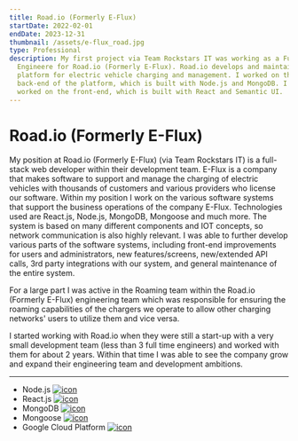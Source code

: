```yaml
---
title: Road.io (Formerly E-Flux)
startDate: 2022-02-01
endDate: 2023-12-31
thumbnail: /assets/e-flux_road.jpg
type: Professional
description: My first project via Team Rockstars IT was working as a Full-Stack
  Engineere for Road.io (Formerly E-Flux). Road.io develops and maintains a
  platform for electric vehicle charging and management. I worked on the
  back-end of the platform, which is built with Node.js and MongoDB. I also
  worked on the front-end, which is built with React and Semantic UI.
---
```

# Road.io (Formerly E-Flux)

My position at Road.io (Formerly E-Flux) (via Team Rockstars IT) is a full-stack web developer within their development team. E-Flux is a company that makes software to support and manage the charging of electric vehicles with thousands of customers and various providers who license our software. Within my position I work on the various software systems that support the business operations of the company E-Flux. Technologies used are React.js, Node.js, MongoDB, Mongoose and much more. The system is based on many different components and IOT concepts, so network communication is also highly relevant. I was able to further develop various parts of the software systems, including front-end improvements for users and administrators, new features/screens, new/extended API calls, 3rd party integrations with our system, and general maintenance of the entire system.

For a large part I was active in the Roaming team within the Road.io (Formerly E-Flux) engineering team which was responsible for ensuring the roaming capabilities of the chargers we operate to allow other charging networks' users to utilize them and vice versa.

I started working with Road.io when they were still a start-up with a very small development team (less than 3 full time engineers) and worked with them for about 2 years. Within that time I was able to see the company grow and expand their engineering team and development ambitions.

- - -

<ul class="icon-list">
<li>Node.js <a href="https://nodejs.org/en"><img src="/assets/nodejs.png" alt="icon"></a></li>
<li>React.js <a href="https://react.dev/"><img src="/assets/react.png" alt="icon"></a></li>
<li>MongoDB <a href="https://www.mongodb.com/"><img src="/assets/mongodb.png" alt="icon"></a></li>
<li>Mongoose <a href="https://mongoosejs.com/"><img src="/assets/mongoose.png" alt="icon"></a></li>
<li>Google Cloud Platform <a href="#"><img src="/assets/placeholder.jpg" alt="icon"></a></li>
</ul>